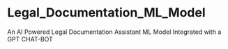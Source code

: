 # Legal_Documentation_ML_Model

An AI Powered Legal Documentation Assistant ML Model Integrated with a GPT CHAT-BOT
